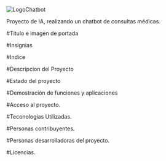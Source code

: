 
![LogoChatbot](https://user-images.githubusercontent.com/69611007/231231036-e0166da3-1704-4106-a0ec-04782f7e0c52.png)

Proyecto de IA, realizando un chatbot de consultas médicas.

#Titulo e imagen de portada

#Insignias

#Indice

#Descripcion del Proyecto

#Estado del proyecto

#Demostración de funciones y aplicaciones

#Acceso al proyecto.

#Teconologias Utilizadas.

#Personas contribuyentes.

#Personas desarrolladoras del proyecto.

#Licencias.


